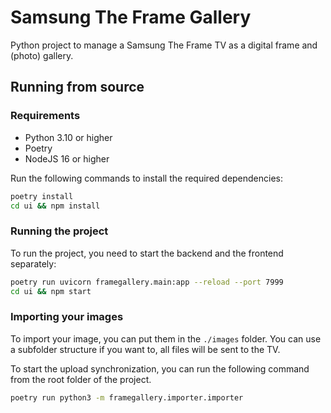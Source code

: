 # Samsung The Frame Gallery

Python project to manage a Samsung The Frame TV as a digital frame and (photo) gallery.

## Running from source

### Requirements

- Python 3.10 or higher
- Poetry
- NodeJS 16 or higher

Run the following commands to install the required dependencies:

```bash
poetry install
cd ui && npm install
```

### Running the project

To run the project, you need to start the backend and the frontend separately:

```bash
poetry run uvicorn framegallery.main:app --reload --port 7999
cd ui && npm start
```

### Importing your images

To import your image, you can put them in the `./images` folder. 
You can use a subfolder structure if you want to, all files will be sent to the TV.

To start the upload synchronization, you can run the following command from the root folder of the project.

```bash
poetry run python3 -m framegallery.importer.importer
```